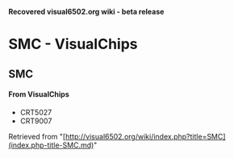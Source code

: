 **Recovered visual6502.org wiki - beta release**

# SMC - VisualChips

## SMC

#### From VisualChips

- CRT5027
- CRT9007

Retrieved from "[http://visual6502.org/wiki/index.php?title=SMC](index.php-title-SMC.md)"

